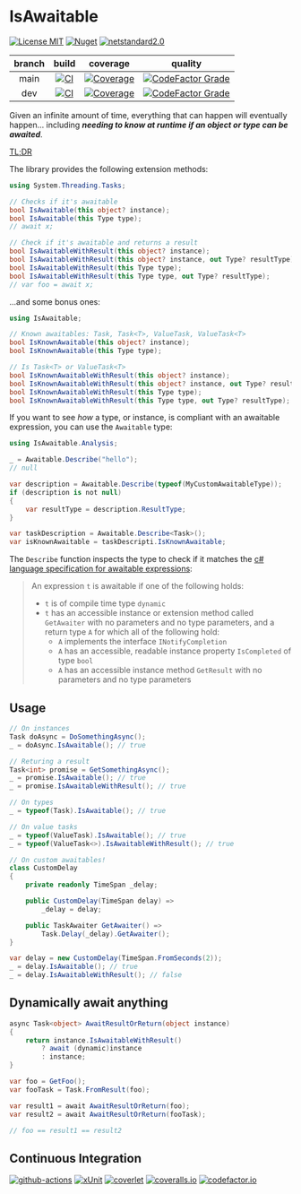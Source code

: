 # IsAwaitable

[![License MIT](https://img.shields.io/badge/license-MIT-green)](LICENSE)
[![Nuget](https://img.shields.io/nuget/v/IsAwaitable)](https://www.nuget.org/packages/IsAwaitable)
[![netstandard2.0](https://img.shields.io/badge/netstandard-2.0-blue)](https://docs.microsoft.com/en-us/dotnet/standard/net-standard#net-implementation-support)

| branch | build | coverage | quality |
|:------:|:-----:|:--------:|:-------:|
| main   | [![CI](https://img.shields.io/github/workflow/status/tommasobertoni/IsAwaitable/CI/main)](https://github.com/tommasobertoni/IsAwaitable/actions?query=workflow%3ACI+branch%3Amain) | [![Coverage](https://img.shields.io/coveralls/github/tommasobertoni/IsAwaitable/main)](https://coveralls.io/github/tommasobertoni/IsAwaitable?branch=main) | [![CodeFactor Grade](https://img.shields.io/codefactor/grade/github/tommasobertoni/IsAwaitable/main)](https://www.codefactor.io/repository/github/tommasobertoni/isawaitable/overview/main) |
| dev    | [![CI](https://img.shields.io/github/workflow/status/tommasobertoni/IsAwaitable/CI/dev)](https://github.com/tommasobertoni/IsAwaitable/actions?query=workflow%3ACI+branch%3Adev) | [![Coverage](https://img.shields.io/coveralls/github/tommasobertoni/IsAwaitable/dev)](https://coveralls.io/github/tommasobertoni/IsAwaitable?branch=dev) | [![CodeFactor Grade](https://img.shields.io/codefactor/grade/github/tommasobertoni/IsAwaitable/dev)](https://www.codefactor.io/repository/github/tommasobertoni/isawaitable/overview/dev) |

Given an infinite amount of time, everything that can happen will eventually happen... including _**needing to know at runtime if an object or type can be awaited**_.

[TL;DR](#Usage)

The library provides the following extension methods:

```csharp
using System.Threading.Tasks;

// Checks if it's awaitable
bool IsAwaitable(this object? instance);
bool IsAwaitable(this Type type);
// await x;

// Check if it's awaitable and returns a result
bool IsAwaitableWithResult(this object? instance);
bool IsAwaitableWithResult(this object? instance, out Type? resultType);
bool IsAwaitableWithResult(this Type type);
bool IsAwaitableWithResult(this Type type, out Type? resultType);
// var foo = await x;
```
...and some bonus ones:
```csharp
using IsAwaitable;

// Known awaitables: Task, Task<T>, ValueTask, ValueTask<T>
bool IsKnownAwaitable(this object? instance);
bool IsKnownAwaitable(this Type type);

// Is Task<T> or ValueTask<T>
bool IsKnownAwaitableWithResult(this object? instance);
bool IsKnownAwaitableWithResult(this object? instance, out Type? resultType);
bool IsKnownAwaitableWithResult(this Type type);
bool IsKnownAwaitableWithResult(this Type type, out Type? resultType);
```
If you want to see _how_ a type, or instance, is compliant with an awaitable expression, you can use the `Awaitable` type:
```csharp
using IsAwaitable.Analysis;

_ = Awaitable.Describe("hello");
// null

var description = Awaitable.Describe(typeof(MyCustomAwaitableType));
if (description is not null)
{
    var resultType = description.ResultType;
}

var taskDescription = Awaitable.Describe<Task>();
var isKnownAwaitable = taskDescripti.IsKnownAwaitable;
```
The `Describe` function inspects the type to check if it matches the [c# language specification for awaitable expressions](https://docs.microsoft.com/en-us/dotnet/csharp/language-reference/language-specification/expressions#awaitable-expressions):

> An expression `t` is awaitable if one of the following holds:
> * `t` is of compile time type `dynamic`
> *  `t` has an accessible instance or extension method called `GetAwaiter` with no parameters and no type parameters, and a return type `A` for which all of the following hold:
>    * `A` implements the interface `INotifyCompletion`
>    * `A` has an accessible, readable instance property `IsCompleted` of type `bool`
>    * `A` has an accessible instance method `GetResult` with no parameters and no type parameters

## Usage

```csharp
// On instances
Task doAsync = DoSomethingAsync();
_ = doAsync.IsAwaitable(); // true

// Returing a result
Task<int> promise = GetSomethingAsync();
_ = promise.IsAwaitable(); // true
_ = promise.IsAwaitableWithResult(); // true

// On types
_ = typeof(Task).IsAwaitable(); // true

// On value tasks
_ = typeof(ValueTask).IsAwaitable(); // true
_ = typeof(ValueTask<>).IsAwaitableWithResult(); // true

// On custom awaitables!
class CustomDelay
{
    private readonly TimeSpan _delay;

    public CustomDelay(TimeSpan delay) =>
        _delay = delay;

    public TaskAwaiter GetAwaiter() =>
        Task.Delay(_delay).GetAwaiter();
}

var delay = new CustomDelay(TimeSpan.FromSeconds(2));
_ = delay.IsAwaitable(); // true
_ = delay.IsAwaitableWithResult(); // false
```

## Dynamically await anything
```csharp
async Task<object> AwaitResultOrReturn(object instance)
{
    return instance.IsAwaitableWithResult()
        ? await (dynamic)instance
        : instance;
}

var foo = GetFoo();
var fooTask = Task.FromResult(foo);

var result1 = await AwaitResultOrReturn(foo);
var result2 = await AwaitResultOrReturn(fooTask);

// foo == result1 == result2
```

## Continuous Integration

[![github-actions](https://img.shields.io/badge/using-GitHub%20Actions-2088FF)](https://github.com/features/actions)
[![xUnit](https://img.shields.io/badge/using-xUnit-512bd4)](https://xunit.net/)
[![coverlet](https://img.shields.io/badge/using-coverlet-512bd4)](https://github.com/coverlet-coverage/coverlet)
[![coveralls.io](https://img.shields.io/badge/using-coveralls.io-c05547)](https://coveralls.io/)
[![codefactor.io](https://img.shields.io/badge/using-codefactor.io-35bd97)](https://www.codefactor.io/)
